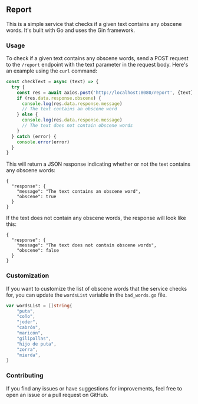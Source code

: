 ## Report

This is a simple service that checks if a given text contains any obscene words. It's built with Go and uses the Gin framework.


### Usage

To check if a given text contains any obscene words, send a POST request to the `/report` endpoint with the text parameter in the request body. Here's an example using the `curl` command:

```typescript
const checkText = async (text) => {
  try {
    const res = await axios.post('http://localhost:8080/report', {text})
    if (res.data.response.obscene) {
      console.log(res.data.response.message)
	  // The text contains an obscene word
    } else {
      console.log(res.data.response.message)
	  // The text does not contain obscene words
    }
  } catch (error) {
    console.error(error)
  }
}
```

This will return a JSON response indicating whether or not the text contains any obscene words:

```
{
  "response": {
    "message": "The text contains an obscene word",
    "obscene": true
  }
}
```

If the text does not contain any obscene words, the response will look like this:

```
{
  "response": {
    "message": "The text does not contain obscene words",
    "obscene": false
  }
}
```

### Customization

If you want to customize the list of obscene words that the service checks for, you can update the `wordsList` variable in the `bad_words.go` file. 

```go
var wordsList = []string{
	"puta",
	"coño",
	"joder",
	"cabrón",
	"maricón",
	"gilipollas",
	"hijo de puta",
	"zorra",
	"mierda",
}
```

### Contributing

If you find any issues or have suggestions for improvements, feel free to open an issue or a pull request on GitHub. 